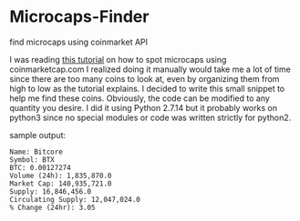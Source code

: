 # Microcaps-Finder
find microcaps using coinmarket API

I was reading [this tutorial]( https://medium.com/@daytradernik/picking-out-microcaps-101-2215a5782691) on how to spot microcaps using coinmarketcap.com I realized doing it manually would take me a lot of time since there are too many coins to look at, even by organizing them from high to low as the tutorial explains. I decided to write this small snippet to help me find these coins. Obviously, the code can be modified to any quantity you desire. I did it using Python 2.7.14 but it probably works on python3 since no special modules or code was written strictly for python2.

sample output:

```
Name: Bitcore
Symbol: BTX
BTC: 0.00127274
Volume (24h): 1,835,870.0
Market Cap: 140,935,721.0
Supply: 16,846,456.0
Circulating Supply: 12,047,024.0
% Change (24hr): 3.05
```
